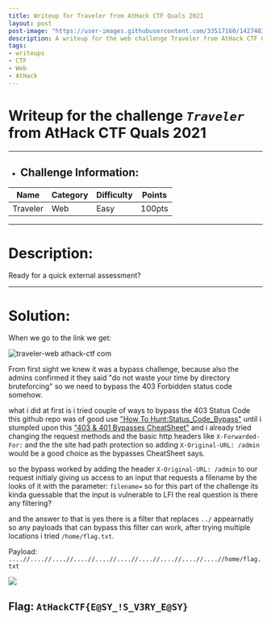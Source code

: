 ```yaml
---
title: Writeup for Traveler from AtHack CTF Quals 2021
layout: post
post-image: "https://user-images.githubusercontent.com/33517160/142748375-b5c7f1ce-05bd-4f28-94e9-a6cffa822a96.png"
description: A writeup for the web challenge Traveler from AtHack CTF Quals 2021.
tags:
- writeups
- CTF
- Web
- AtHack
---
```


# Writeup for the challenge **_`Traveler`_** from AtHack CTF Quals 2021
----
- ## Challenge Information:

| Name        | Category | Difficulty | Points |
|-------------|----------|------------|--------|
| Traveler    | Web      | Easy       | 100pts |

----

# Description: 
Ready for a quick external assessment?

----

# Solution:
When we go to the link we get:

![traveler-web athack-ctf com](https://user-images.githubusercontent.com/33517160/142747644-3f591d86-7a04-4f49-a22b-3c8deb763fd8.png)

From first sight we knew it was a bypass challenge, because also the admins confirmed it they said "do not waste your time by directory bruteforcing" so we need to bypass the 403 Forbidden status code  somehow.

what i did at first is i tried couple of ways to bypass the 403 Status Code this github repo was of good use ["How To Hunt:Status_Code_Bypass"](https://github.com/KathanP19/HowToHunt/tree/master/Status_Code_Bypass) until i stumpled upon this ["403 & 401 Bypasses CheatSheet"](https://book.hacktricks.xyz/pentesting/pentesting-web/403-and-401-bypasses) and i already tried changing the request methods and the basic http headers like `X-Forwarded-For:` and the the site had path protection so adding `X-Original-URL: /admin` would be a good choice as the bypasses CheatSheet says.

so the bypass worked by adding the header `X-Original-URL: /admin` to our request
initialy giving us access to an input that requests a filename by the looks of it with the parameter:   `filename=` so for this part of the challenge its kinda guessable that the input is vulnerable to LFI the real question is there any filtering?

and the answer to that is yes there is a filter that replaces `../` appearnatly so any payloads that can bypass this filter can work, after trying multiple locations i tried `/home/flag.txt`.

Payload:` ....//....//....//....//....//....//....//....//....//....//home/flag.txt`

![](https://user-images.githubusercontent.com/33517160/142747695-31ce1e6c-dcff-4441-bf3e-6d1be5d99ccd.png)


## Flag: **`AtHackCTF{E@SY_!S_V3RY_E@SY}`**

